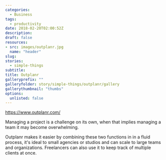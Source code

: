 ```yaml
---
categories: 
  - Business
tags:
  - productivity
date: 2018-02-20T02:00:52Z
description: 
draft: false
resources: 
- src: images/outplanr.jpg
  name: "header"
slug:
stories: 
  - simple-things
subtitle: 
title: Outplanr
galleryprefix: ""
galleryfolder: story/simple-things/outplanr/gallery
gallerythumbnail: "thumbs"
options:
  unlisted: false
---
```


https://www.outplanr.com/

Managing a project is a challenge on its own, when that implies managing a team it may become overwhelming. 

Outplanr makes it easier by combining these two functions in in a fluid process, it's ideal to small agencies or studios and can scale to large teams and organizations. Freelancers can also use it to keep track of multiple clients at once.
<!--more-->